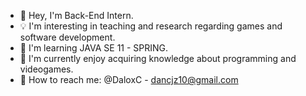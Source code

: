       
- 🐣 Hey, I'm Back-End Intern.
- 💡 I'm interesting in teaching and research regarding games and software development.
- 📖 I'm learning JAVA SE 11 - SPRING.
- 🧠 I'm currently enjoy acquiring knowledge about programming and videogames.
- 📩 How to reach me: @DaloxC - dancjz10@gmail.com
